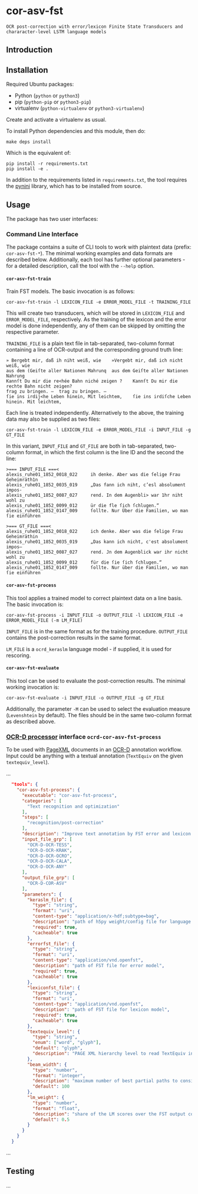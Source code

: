 # cor-asv-fst
    OCR post-correction with error/lexicon Finite State Transducers and
    chararacter-level LSTM language models

## Introduction


## Installation

Required Ubuntu packages:

* Python (``python`` or ``python3``)
* pip (``python-pip`` or ``python3-pip``)
* virtualenv (``python-virtualenv`` or ``python3-virtualenv``)

Create and activate a virtualenv as usual.

To install Python dependencies and this module, then do:
```shell
make deps install
```
Which is the equivalent of:
```shell
pip install -r requirements.txt
pip install -e .
```

In addition to the requirements listed in `requirements.txt`, the tool
requires the
[pynini](http://www.opengrm.org/twiki/bin/view/GRM/Pynini)
library, which has to be installed from source.

## Usage

The package has two user interfaces:

### Command Line Interface

The package contains a suite of CLI tools to work with plaintext data (prefix:
`cor-asv-fst-*`). The minimal working examples and data formats are described
below. Additionally, each tool has further optional parameters - for a detailed
description, call the tool with the `--help` option.

#### `cor-asv-fst-train`

Train FST models. The basic invocation is as follows:

```shell
cor-asv-fst-train -l LEXICON_FILE -e ERROR_MODEL_FILE -t TRAINING_FILE
```

This will create two transducers, which will be stored in `LEXICON_FILE` and
`ERROR_MODEL_FILE`, respectively. As the training of the lexicon and the error
model is done independently, any of them can be skipped by omitting the
respective parameter.

`TRAINING_FILE` is a plain text file in tab-separated, two-column format
containing a line of OCR-output and the corresponding ground truth line:

```
» Bergebt mir, daß ih niht weiß, wie	»Vergebt mir, daß ich nicht weiß, wie
aus dem (Geiſte aller Nationen Mahrunq	aus dem Geiſte aller Nationen Nahrung
Kannſt Du mir die re<hée Bahn niché zeigen ?	Kannſt Du mir die rechte Bahn nicht zeigen?
frag zu bringen. —	trag zu bringen. —
ſie ins irdij<he Leben hinein, Mit leichtem,	ſie ins irdiſche Leben hinein. Mit leichtem,
```

Each line is treated independently. Alternatively to the above, the training
data may also be supplied as two files:

```shell
cor-asv-fst-train -l LEXICON_FILE -e ERROR_MODEL_FILE -i INPUT_FILE -g GT_FILE
```

In this variant, `INPUT_FILE` and `GT_FILE` are both in tab-separated,
two-column format, in which the first column is the line ID and the second the
line:

```
>=== INPUT_FILE ===<
alexis_ruhe01_1852_0018_022     ih denke. Aber was die ſelige Frau Geheimräth1n
alexis_ruhe01_1852_0035_019     „Das fann ich niht, c’esl absolument impos-
alexis_ruhe01_1852_0087_027     rend. In dem Augenbli> war 1hr niht wohl zu
alexis_ruhe01_1852_0099_012     ür die fle ſich ſchlugen.“
alexis_ruhe01_1852_0147_009     ſollte. Nur Über die Familien, wo man ſie einführen

>=== GT_FILE ===<
alexis_ruhe01_1852_0018_022     ich denke. Aber was die ſelige Frau Geheimräthin
alexis_ruhe01_1852_0035_019     „Das kann ich nicht, c'est absolument impos—
alexis_ruhe01_1852_0087_027     rend. Jn dem Augenblick war ihr nicht wohl zu
alexis_ruhe01_1852_0099_012     für die ſie ſich ſchlugen.“
alexis_ruhe01_1852_0147_009     ſollte. Nur über die Familien, wo man ſie einführen
```

#### `cor-asv-fst-process`

This tool applies a trained model to correct plaintext data on a line basis.
The basic invocation is:

```shell
cor-asv-fst-process -i INPUT_FILE -o OUTPUT_FILE -l LEXICON_FILE -e ERROR_MODEL_FILE (-m LM_FILE)
```

`INPUT_FILE` is in the same format as for the training procedure. `OUTPUT_FILE`
contains the post-correction results in the same format.

`LM_FILE` is a `ocrd_keraslm` language model - if supplied, it is used for
rescoring.

#### `cor-asv-fst-evaluate`

This tool can be used to evaluate the post-correction results. The minimal
working invocation is:

```shell
cor-asv-fst-evaluate -i INPUT_FILE -o OUTPUT_FILE -g GT_FILE
```

Additionally, the parameter `-M` can be used to select the evaluation measure
(`Levenshtein` by default). The files should be in the same two-column format
as described above.

### [OCR-D processor](https://github.com/OCR-D/core) interface `ocrd-cor-asv-fst-process`

To be used with [PageXML](https://www.primaresearch.org/tools/PAGELibraries)
documents in an [OCR-D](https://github.com/OCR-D/spec/) annotation workflow.
Input could be anything with a textual annotation (`TextEquiv` on the given
`textequiv_level`).

...

```json
  "tools": {
    "cor-asv-fst-process": {
      "executable": "cor-asv-fst-process",
      "categories": [
        "Text recognition and optimization"
      ],
      "steps": [
        "recognition/post-correction"
      ],
      "description": "Improve text annotation by FST error and lexicon model with character-level LSTM language model",
      "input_file_grp": [
        "OCR-D-OCR-TESS",
        "OCR-D-OCR-KRAK",
        "OCR-D-OCR-OCRO",
        "OCR-D-OCR-CALA",
        "OCR-D-OCR-ANY"
      ],
      "output_file_grp": [
        "OCR-D-COR-ASV"
      ],
      "parameters": {
        "keraslm_file": {
          "type": "string",
          "format": "uri",
          "content-type": "application/x-hdf;subtype=bag",
          "description": "path of h5py weight/config file for language model trained with keraslm",
          "required": true,
          "cacheable": true
        },
        "errorfst_file": {
          "type": "string",
          "format": "uri",
          "content-type": "application/vnd.openfst",
          "description": "path of FST file for error model",
          "required": true,
          "cacheable": true
        },
        "lexiconfst_file": {
          "type": "string",
          "format": "uri",
          "content-type": "application/vnd.openfst",
          "description": "path of FST file for lexicon model",
          "required": true,
          "cacheable": true
        },
        "textequiv_level": {
          "type": "string",
          "enum": ["word", "glyph"],
          "default": "glyph",
          "description": "PAGE XML hierarchy level to read TextEquiv input on (output will always be word level)"
        },
        "beam_width": {
          "type": "number",
          "format": "integer",
          "description": "maximum number of best partial paths to consider during beam search in language modelling",
          "default": 100
        },
        "lm_weight": {
          "type": "number",
          "format": "float",
          "description": "share of the LM scores over the FST output confidences",
          "default": 0.5
        }
      }
    }
  }
```

...

## Testing

...
